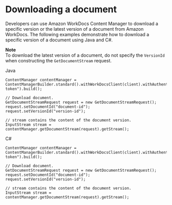 # Downloading a document<a name="content_manager_downloading"></a>

Developers can use Amazon WorkDocs Content Manager to download a specific version or the latest version of a document from Amazon WorkDocs\. The following examples demonstrate how to download a specific version of a document using Java and C\#\.

**Note**  
To download the latest version of a document, do not specify the `VersionId` when constructing the `GetDocumentStream` request\.

Java

```
ContentManager contentManager = ContentManagerBuilder.standard().withWorkDocsClient(client).withAuthenticationToken("auth-token").build();

// Download document.
GetDocumentStreamRequest request = new GetDocumentStreamRequest();
request.setDocumentId("document-id");
request.setVersionId("version-id");

// stream contains the content of the document version.
InputStream stream = contentManager.getDocumentStream(request).getStream();
```

C\#

```
ContentManager contentManager = ContentManagerBuilder.standard().withWorkDocsClient(client).withAuthenticationToken("auth-token").build();

// Download document.
GetDocumentStreamRequest request = new GetDocumentStreamRequest();
request.setDocumentId("document-id");
request.setVersionId("version-id");

// stream contains the content of the document version.
InputStream stream = contentManager.getDocumentStream(request).getStream();
```